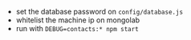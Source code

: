 * set the database password on `config/database.js`
* whitelist the machine ip on mongolab
* run with `DEBUG=contacts:* npm start`


